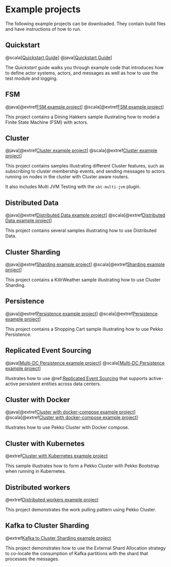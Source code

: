 # Example projects

The following example projects can be downloaded. They contain build files and have instructions
of how to run.

## Quickstart

@scala[[Quickstart Guide](https://developer.lightbend.com/guides/akka-quickstart-scala/)]
@java[[Quickstart Guide](https://developer.lightbend.com/guides/akka-quickstart-java/)]
 
The *Quickstart* guide walks you through example code that introduces how to define actor systems, actors, and
messages as well as how to use the test module and logging.

## FSM

@java[@extref[FSM example project](samples:pekko-sample-fsm-java)]
@scala[@extref[FSM example project](samples:pekko-sample-fsm-scala)]

This project contains a Dining Hakkers sample illustrating how to model a Finite State Machine (FSM) with actors.

## Cluster

@java[@extref[Cluster example project](samples:pekko-sample-cluster-java)]
@scala[@extref[Cluster example project](samples:pekko-sample-cluster-scala)]

This project contains samples illustrating different Cluster features, such as
subscribing to cluster membership events, and sending messages to actors running on nodes in the cluster
with Cluster aware routers.

It also includes Multi JVM Testing with the `sbt-multi-jvm` plugin.

## Distributed Data

@java[@extref[Distributed Data example project](samples:pekko-sample-distributed-data-java)]
@scala[@extref[Distributed Data example project](samples:pekko-sample-distributed-data-scala)]

This project contains several samples illustrating how to use Distributed Data.

## Cluster Sharding

@java[@extref[Sharding example project](samples:pekko-sample-cluster-sharding-java)]
@scala[@extref[Sharding example project](samples:pekko-sample-cluster-sharding-scala)]

This project contains a KillrWeather sample illustrating how to use Cluster Sharding.

## Persistence

@java[@extref[Persistence example project](samples:pekko-sample-persistence-java)]
@scala[@extref[Persistence example project](samples:pekko-sample-persistence-scala)]

This project contains a Shopping Cart sample illustrating how to use Pekko Persistence.

## Replicated Event Sourcing

@java[[Multi-DC Persistence example project](https://github.com/apache/incubator-pekko-samples/tree/main/pekko-sample-persistence-dc-java)]
@scala[[Multi-DC Persistence example project](https://github.com/apache/incubator-pekko-samples/tree/main/pekko-sample-persistence-dc-scala)]

Illustrates how to use @ref:[Replicated Event Sourcing](../typed/replicated-eventsourcing.md) that supports
active-active persistent entities across data centers.

## Cluster with Docker

@java[@extref[Cluster with docker-compose example project](akka-samples:akka-sample-cluster-docker-compose-java)]
@scala[@extref[Cluster with docker-compose example project](akka-samples:akka-sample-cluster-docker-compose-scala)]

Illustrates how to use Pekko Cluster with Docker compose.

## Cluster with Kubernetes

@extref[Cluster with Kubernetes example project](akka-samples:akka-sample-cluster-kubernetes-java)

This sample illustrates how to form a Pekko Cluster with Pekko Bootstrap when running in Kubernetes.

## Distributed workers

@extref[Distributed workers example project](samples:pekko-sample-distributed-workers-scala)

This project demonstrates the work pulling pattern using Pekko Cluster.

## Kafka to Cluster Sharding 

@extref[Kafka to Cluster Sharding example project](samples:pekko-sample-kafka-to-sharding)

This project demonstrates how to use the External Shard Allocation strategy to co-locate the consumption of Kafka
partitions with the shard that processes the messages.


